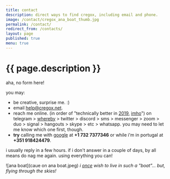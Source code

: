 ```yaml
---
title: contact
description: direct ways to find cregox, including email and phone.
image: /contact/cregox_ana_boat_thumb.jpg
permalink: /contact/
redirect_from: /contacts/
layout: page
published: true
menu: true
---
```


# {{ page.description }}

aha, no form here!

you may:

- be creative, surprise me. :)
- email [help@cregox.net](mailto:help@cregox.net).
- reach me online. (in order of "technically better in [2019](/2019), [imho](/who)") on telegram > [whereby](//whereby.com/cregox) > twitter > discord > sms > messenger > zoom > duo > signal > hangouts > skype > etc > whatsapp. you may need to let me know which one first, though.
- **try** calling me with [google](//en.wikipedia.org/wiki/GrandCentral) at **+1 732 7377346** or while i'm in portugal at **+351 918424479**.

i usually reply in a few hours. if i don't answer in a couple of days, by all means do nag me again. using everything you can!

![ana boat](caue on ana boat.jpeg)
*i [once](/tamera) wish to live in such a "boat"... but, flying through the skies!*
